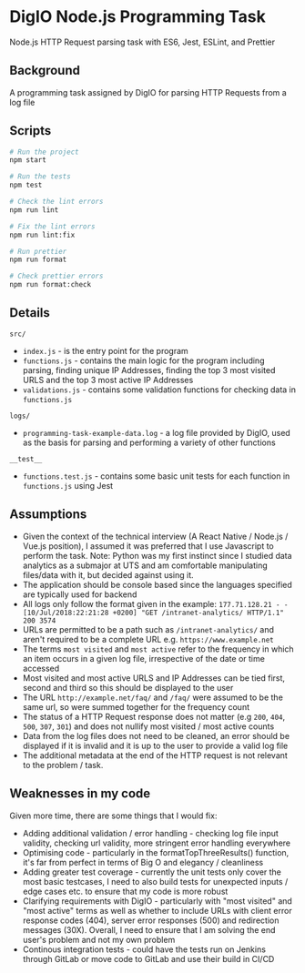 # DigIO Node.js Programming Task
Node.js HTTP Request parsing task with ES6, Jest, ESLint, and Prettier

## Background

A programming task assigned by DigIO for parsing HTTP Requests from a log file

## Scripts

```bash
# Run the project
npm start

# Run the tests
npm test

# Check the lint errors
npm run lint

# Fix the lint errors
npm run lint:fix

# Run prettier
npm run format

# Check prettier errors
npm run format:check
```

## Details

`src/`
- `index.js` - is the entry point for the program
- `functions.js` - contains the main logic for the program including parsing, finding unique IP Addresses, finding the top 3 most visited URLS and the top 3 most active IP Addresses
- `validations.js` - contains some validation functions for checking data in `functions.js`

`logs/`
- `programming-task-example-data.log` - a log file provided by DigIO, used as the basis for parsing and performing a variety of other functions

`__test__`
- `functions.test.js` - contains some basic unit tests for each function in `functions.js` using Jest


## Assumptions

- Given the context of the technical interview (A React Native / Node.js / Vue.js position), I assumed it was preferred that I use Javascript to perform the task. Note: Python was my first instinct since I studied data analytics as a submajor at UTS and am comfortable manipulating files/data with it, but decided against using it. 
- The application should be console based since the languages specified are typically used for backend
- All logs only follow the format given in the example:
`177.71.128.21 - - [10/Jul/2018:22:21:28 +0200] "GET /intranet-analytics/ HTTP/1.1" 200 3574`
- URLs are permitted to be a path such as `/intranet-analytics/` and aren't required to be a complete URL e.g. `https://www.example.net`
- The terms `most visited` and `most active` refer to the frequency in which an item occurs in a given log file, irrespective of the date or time accessed
- Most visited and most active URLS and IP Addresses can be tied first, second and third so this should be displayed to the user
- The URL `http://example.net/faq/` and `/faq/` were assumed to be the same url, so were summed together for the frequency count
- The status of a HTTP Request response does not matter (e.g `200`, `404`, `500`, `307`, `301`) and does not nullify most visited / most active counts
- Data from the log files does not need to be cleaned, an error should be displayed if it is invalid and it is up to the user to provide a valid log file
- The additional metadata at the end of the HTTP request is not relevant to the problem / task.

## Weaknesses in my code

Given more time, there are some things that I would fix:
- Adding additional validation / error handling - checking log file input validity, checking url validity, more stringent error handling everywhere
- Optimising code - particularly in the formatTopThreeResults() function, it's far from perfect in terms of Big O and elegancy / cleanliness
- Adding greater test coverage - currently the unit tests only cover the most basic testcases, I need to also build tests for unexpected inputs / edge cases etc. to ensure that my code is more robust
- Clarifying requirements with DigIO - particularly with "most visited" and "most active" terms as well as whether to include URLs with client error response codes (404), server error responses (500) and redirection messages (30X). Overall, I need to ensure that I am solving the end user's problem and not my own problem
- Continous integration tests - could have the tests run on Jenkins through GitLab or move code to GitLab and use their build in CI/CD
